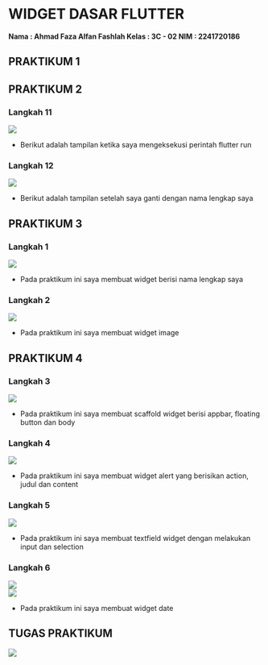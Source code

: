 # WIDGET DASAR FLUTTER 


**Nama : Ahmad Faza Alfan Fashlah
Kelas : 3C - 02
NIM : 2241720186 <br>**

## PRAKTIKUM 1
## PRAKTIKUM 2
### Langkah 11
<img src="//images/0.png"><br>
* Berikut adalah tampilan ketika saya mengeksekusi perintah flutter run


### Langkah 12
<img src="//images/1.png"><br>
* Berikut adalah tampilan setelah saya ganti dengan nama lengkap saya


## PRAKTIKUM 3
### Langkah 1
<img src="//images/2.png"><br>
* Pada praktikum ini saya membuat widget berisi nama lengkap saya

### Langkah 2
<img src="//images/3.png"><br>
* Pada praktikum ini saya membuat widget image

## PRAKTIKUM 4
### Langkah 3
<img src="//images/4.png"><br>
* Pada praktikum ini saya membuat scaffold widget berisi appbar, floating button dan body

### Langkah 4
<img src="//images/5.png"><br>
* Pada praktikum ini saya membuat widget alert yang berisikan action, judul dan content

### Langkah 5
<img src="//images/6.png"><br>
* Pada praktikum ini saya membuat textfield widget dengan melakukan input dan selection

### Langkah 6
<img src="//images/7.png"><br>
<img src="//images/8.png"><br>
* Pada praktikum ini saya membuat widget date 

## TUGAS PRAKTIKUM
<img src="//images/9.png"><br>